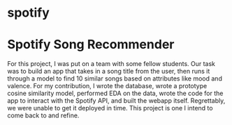 # spotify
<h1>Spotify Song Recommender</h1>
<p>For this project, I was put on a team with some fellow students. Our task was to build an app that takes in a song title from the user, then runs it through a model to find 10 similar songs based on attributes like mood and valence. For my contribution, I wrote the database, wrote a prototype cosine similarity model, performed EDA on the data, wrote the code for the app to interact with the Spotify API, and built the webapp itself. Regrettably, we were unable to get it deployed in time. This project is one I intend to come back to and refine.</p>

